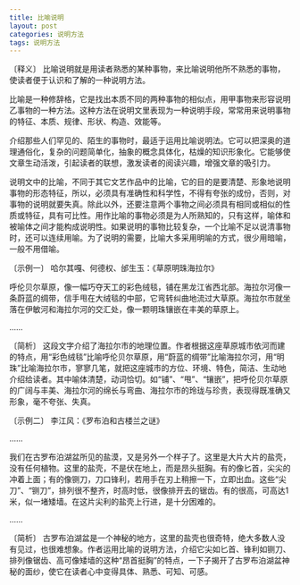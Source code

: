 ```yaml
---
title: 比喻说明
layout: post
categories: 说明方法
tags: 说明方法
---
```


〔释义〕 比喻说明就是用读者熟悉的某种事物，来比喻说明他所不熟悉的事物，使读者便于认识和了解的一种说明方法。

比喻是一种修辞格，它是找出本质不同的两种事物的相似点，用甲事物来形容说明乙事物的一种方法。这种方法在说明文里表现为一种说明手段，常常用来说明事物的特征、本质、规律、形状、构造、效能等。

介绍那些人们罕见的、陌生的事物时，最适于运用比喻说明法。它可以把深奥的道理通俗化，复杂的问题简单化，抽象的概念具体化，枯燥的知识形象化。它能够使文章生动活泼，引起读者的联想，激发读者的阅读兴趣，增强文章的吸引力。

说明文中的比喻，不同于其它文艺作品中的比喻，它的目的是要清楚、形象地说明事物的形态特征，所以，必须具有准确性和科学性，不得有夸张的成份，否则，对事物的说明就要失真。除此以外，还要注意两个事物之间必须具有相同或相似的性质或特征，具有可比性。用作比喻的事物必须是为人所熟知的，只有这样，喻体和被喻体之间才能构成说明性。如果说明的事物比较复杂，一个比喻不足以说清事物时，还可以连续用喻。为了说明的需要，比喻大多采用明喻的方式，很少用暗喻，一般不用借喻。

〔示例一〕 哈尔其嘎、何德权、邰生玉：《草原明珠海拉尔》

呼伦贝尔草原，像一幅巧夺天工的彩色绒毯，铺在黑龙江省西北部。海拉尔河像一条蔚蓝的绸带，信手甩在大绒毯的中部，它弯转纠曲地流过大草原。海拉尔市就坐落在伊敏河和海拉尔河的交汇处，像一颗明珠镶嵌在丰美的草原上。

…… 

〔简析〕 这段文字介绍了海拉尔市的地理位置。作者根据这座草原城市依河而建的特点，用“彩色绒毯”比喻呼伦贝尔草原，用“蔚蓝的绸带”比喻海拉尔河，用“明珠”比喻海拉尔市，寥寥几笔，就把这座城市的方位、环境、特色，简洁、生动地介绍给读者。其中喻体清楚，动词恰切。如“铺”、“甩”、“镶嵌”，把呼伦贝尔草原的广阔与丰美、海拉尔河的绵长与弯曲、海拉尔市的玲珑与珍贵，表现得既准确又形象，毫不夸张、失真。

〔示例二〕 李江风：《罗布泊和古楼兰之谜》

……

我们在古罗布泊湖盆所见的盐漠，又是另外一个样子了。这里是大片大片的盐壳，没有任何植物。这里的盐壳，不是伏在地上，而是昂头挺胸。有的像匕首，尖尖的冲着上面；有的像铡刀，刀口锋利，若用手在刃上稍擦一下，立即出血。这些“尖刀”、“铡刀”，排列很不整齐，时高时低，很像排开去的锯齿。有的很高，可高达1米，似一堵矮墙。在这片尖利的盐壳上行进，是十分困难的。

……

〔简析〕 古罗布泊湖盆是一个神秘的地方，这里的盐壳也很奇特，绝大多数人没有见过，也很难想象。作者运用比喻的说明方法，介绍它尖如匕首、锋利如铡刀、排列像锯齿、高可像矮墙的这种“昂首挺胸”的特点，一下子揭开了古罗布泊湖盆神秘的面纱，使它在读者心中变得具体、熟悉、可知、可感。 